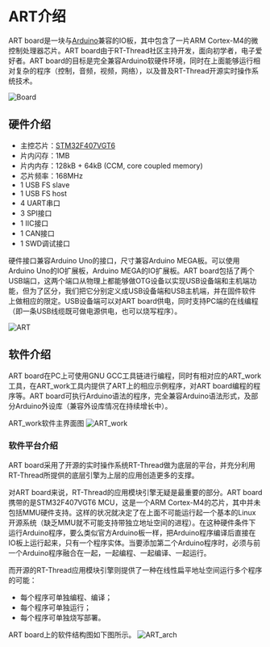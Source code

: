 # ART介绍 #

ART board是一块与[Arduino](http://arduino.cc)兼容的IO板，其中包含了一片ARM Cortex-M4的微控制处理器芯片。ART board由于RT-Thread社区主持开发，面向初学者，电子爱好者。ART board的目标是完全兼容Arduino软硬件环境，同时在上面能够运行相对复杂的程序（控制，音频，视频，网络），以及普及RT-Thread开源实时操作系统技术。

![Board](./ART_board.png)

## 硬件介绍 ##

- 主控芯片：[STM32F407VGT6](http://www.st.com/internet/mcu/product/252140.jsp)
- 片内闪存：1MB
- 片内内存：128kB + 64kB (CCM, core coupled memory)
- 芯片频率：168MHz
- 1 USB FS slave
- 1 USB FS host
- 4 UART串口
- 3 SPI接口
- 1 IIC接口
- 1 CAN接口
- 1 SWD调试接口

硬件接口兼容Arduino Uno的接口，尺寸兼容Arduino MEGA板。可以使用Arduino Uno的IO扩展板，Arduino MEGA的IO扩展板。ART board包括了两个USB端口，这两个端口从物理上都能够做OTG设备以实现USB设备端和主机端功能，但为了区分，我们把它分别定义成USB设备端和USB主机端，并在固件软件上做相应的限定。USB设备端可以对ART board供电，同时支持PC端的在线编程（即一条USB线缆既可做电源供电，也可以烧写程序）。

![ART](./ART_HW.png)

## 软件介绍 ##

ART board在PC上可使用GNU GCC工具链进行编程，同时有相对应的ART_work工具，在ART_work工具内提供了ART上的相应示例程序，对ART board编程的程序等。ART board可执行Arduino语法的程序，完全兼容Arduino语法形式，及部分Arduino外设库（兼容外设库情况在持续增长中）。

ART_work软件主界面图
![ART_work](./ART_work.png)

### 软件平台介绍 ###

ART board采用了开源的实时操作系统RT-Thread做为底层的平台，并充分利用RT-Thread所提供的底层引擎为上层的应用创造更多的支撑。

对ART board来说，RT-Thread的应用模块引擎无疑是最重要的部分。ART board携带的是STM32F407VGT6 MCU，这是一个ARM Cortex-M4的芯片，其中并未包括MMU硬件支持。这样的状况就决定了在上面不可能运行起一个基本的Linux开源系统（缺乏MMU就不可能支持带独立地址空间的进程）。在这种硬件条件下运行Arduino程序，要么类似官方Arduino板一样，把Arduino程序编译后直接在IO板上运行起来，只有一个程序实体。当要添加第二个Arduino程序时，必须与前一个Arduino程序融合在一起，一起编程、一起编译、一起运行。

而开源的RT-Thread应用模块引擎则提供了一种在线性扁平地址空间运行多个程序的可能：

- 每个程序可单独编程、编译；
- 每个程序可单独运行；
- 每个程序可单独烧写部署。

ART board上的软件结构图如下图所示。
![ART_arch](./ART_arch.png)
